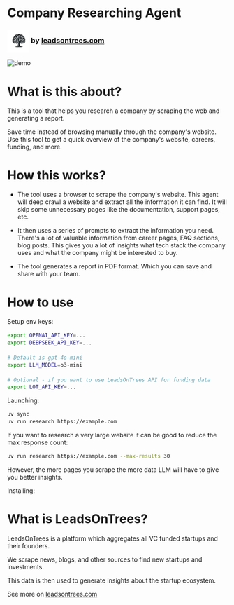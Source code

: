 # Company Researching Agent

<h3>
  <img src="imgs/logo.png" alt="logo" width="50" style="vertical-align: middle;" />
  by <a href="https://leadsontrees.com">leadsontrees.com</a>
</h3>

![demo](imgs/demo.gif)

# What is this about?

This is a tool that helps you research a company by scraping the web and generating a report.

Save time instead of browsing manually through the company's website. Use this tool to get a quick overview of the company's website, careers, funding, and more.


# How this works?

- The tool uses a browser to scrape the company's website.
This agent will deep crawl a website and extract all the information it can find.
It will skip some unnecessary pages like the documentation, support pages, etc.

- It then uses a series of prompts to extract the information you need. There's a lot of valuable information from career pages, FAQ sections, blog posts. This gives you a lot of insights what tech stack the company uses and what the company might be interested to buy.

- The tool generates a report in PDF format. Which you can save and share with your team.

# How to use

Setup env keys:

```bash
export OPENAI_API_KEY=...
export DEEPSEEK_API_KEY=...

# Default is gpt-4o-mini
export LLM_MODEL=o3-mini

# Optional - if you want to use LeadsOnTrees API for funding data
export LOT_API_KEY=...
```

Launching:

```bash
uv sync
uv run research https://example.com
```

If you want to research a very large website it can be good to reduce the max response count:

```bash
uv run research https://example.com --max-results 30
```

However, the more pages you scrape the more data LLM will have to give you better insights.


Installing:



# What is LeadsOnTrees?

LeadsOnTrees is a platform which aggregates all VC funded startups and their founders.

We scrape news, blogs, and other sources to find new startups and investments.

This data is then used to generate insights about the startup ecosystem.

See more on [leadsontrees.com](https://leadsontrees.com)